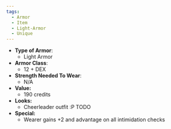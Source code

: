 ```yaml
---
tags:
  - Armor
  - Item
  - Light-Armor
  - Unique
---
```

* __Type of Armor__:
	* Light Armor
* __Armor Class__:
	* 12 + DEX
* __Strength Needed To Wear__:
	* N/A
* **Value:**
	* 190 credits
* **Looks:**
	* Cheerleader outfit :P TODO
* **Special:**
	* Wearer gains +2 and advantage on all intimidation checks



